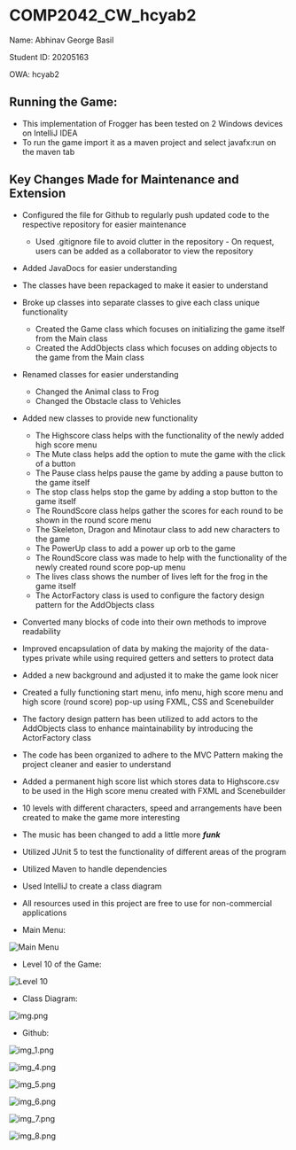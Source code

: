 # COMP2042_CW_hcyab2

Name: Abhinav George Basil

Student ID: 20205163

OWA: hcyab2

## Running the Game:
- This implementation of Frogger has been tested on 2 Windows devices on IntelliJ IDEA  
- To run the game import it as a maven project and select javafx:run on the maven tab

## Key Changes Made for Maintenance and Extension

- Configured the file for Github to regularly push updated code to the respective repository for easier maintenance
  - Used .gitignore file to avoid clutter in the repository  - On request, users can be added as a collaborator to view the repository
- Added JavaDocs for easier understanding
- The classes have been repackaged to make it easier to understand
- Broke up classes into separate classes to give each class unique functionality
    - Created the Game class which focuses on initializing the game itself from the Main class
    - Created the AddObjects class which focuses on adding objects to the game from the Main class
- Renamed classes for easier understanding
  - Changed the Animal class to Frog
  - Changed the Obstacle class to Vehicles
- Added new classes to provide new functionality
    - The Highscore class helps with the functionality of the newly added high score menu
    - The Mute class helps add the option to mute the game with the click of a button
    - The Pause class helps pause the game by adding a pause button to the game itself
    - The stop class helps stop the game by adding a stop button to the game itself
    - The RoundScore class helps gather the scores for each round to be shown in the round score menu
    - The Skeleton, Dragon and Minotaur class to add new characters to the game
    - The PowerUp class to add a power up orb to the game
    - The RoundScore class was made to help with the functionality of the newly created round score pop-up menu
    - The lives class shows the number of lives left for the frog in the game itself
    - The ActorFactory class is used to configure the factory design pattern for the AddObjects class
- Converted many blocks of code into their own methods to improve readability
- Improved encapsulation of data by making the majority of the data-types private while using required getters and setters to protect data
- Added a new background and adjusted it to make the game look nicer
- Created a fully functioning start menu, info menu, high score menu and high score (round score) pop-up using FXML, CSS and Scenebuilder
- The factory design pattern has been utilized to add actors to the AddObjects class to enhance maintainability by introducing the ActorFactory class
- The code has been organized to adhere to the MVC Pattern making the project cleaner and easier to understand
- Added a permanent high score list which stores data to Highscore.csv to be used in the High score menu created with FXML and Scenebuilder
- 10 levels with different characters, speed and arrangements have been created to make the game more interesting
- The music has been changed to add a little more **_funk_**
- Utilized JUnit 5 to test the functionality of different areas of the program
- Utilized Maven to handle dependencies
- Used IntelliJ to create a class diagram
- All resources used in this project are free to use for non-commercial applications


- Main Menu:

![Main Menu](img_3.png)


- Level 10 of the Game:

![Level 10](img_2.png)
  

- Class Diagram:

![img.png](img.png)


- Github:

![img_1.png](img_1.png)


![img_4.png](img_4.png)


![img_5.png](img_5.png)


![img_6.png](img_6.png)


![img_7.png](img_7.png)


![img_8.png](img_8.png)
